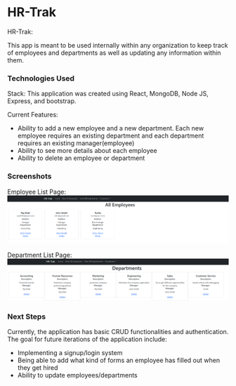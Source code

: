# HR-Trak


HR-Trak:

This app is meant to be used internally within any organization to keep track of employees and departments as well as updating any information within them. 
### Technologies Used

Stack: This application was created using React, MongoDB, Node JS, Express, and bootstrap.

Current Features:
- Ability to add a new employee and a new department. Each new employee requires an existing department and each department requires an existing manager(employee)
- Ability to see more details about each employee
- Ability to delete an employee or department

### Screenshots

Employee List Page:
![]('/../screenshots/allEmployees.png)

Department List Page:
![]('./../screenshots/allDepartments.png)



### Next Steps

Currently, the application has basic CRUD functionalities and authentication. The goal for future iterations of the application include:

- Implementing a signup/login system
- Being able to add what kind of forms an employee has filled out when they get hired
- Ability to update employees/departments 
